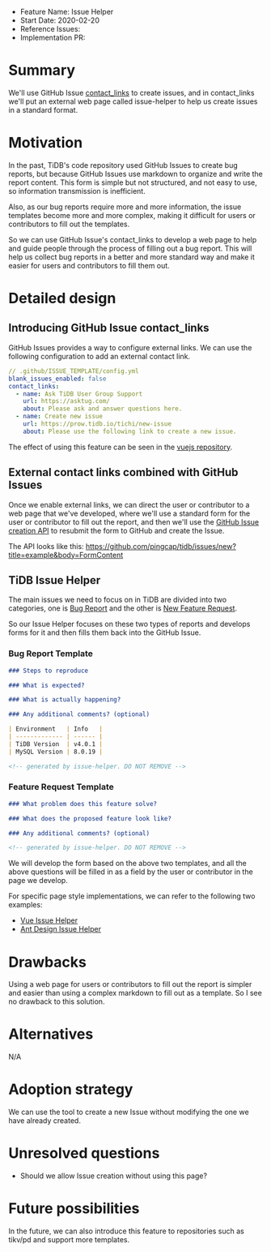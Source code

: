 - Feature Name: Issue Helper
- Start Date: 2020-02-20
- Reference Issues:
- Implementation PR:

# Summary

We'll use GitHub Issue [contact_links](https://docs.github.com/en/github/building-a-strong-community/configuring-issue-templates-for-your-repository#configuring-the-template-chooser) to create issues, and in contact_links we'll put an external web page called issue-helper to help us create issues in a standard format.

# Motivation

In the past, TiDB's code repository used GitHub Issues to create bug reports, but because GitHub Issues use markdown to organize and write the report content. This form is simple but not structured, and not easy to use, so information transmission is inefficient.

Also, as our bug reports require more and more information, the issue templates become more and more complex, making it difficult for users or contributors to fill out the templates.

So we can use GitHub Issue's contact_links to develop a web page to help and guide people through the process of filling out a bug report. This will help us collect bug reports in a better and more standard way and make it easier for users and contributors to fill them out.

# Detailed design

## Introducing GitHub Issue contact_links

GitHub Issues provides a way to configure external links. We can use the following configuration to add an external contact link.

```yaml
// .github/ISSUE_TEMPLATE/config.yml
blank_issues_enabled: false
contact_links:
  - name: Ask TiDB User Group Support
    url: https://asktug.com/
    about: Please ask and answer questions here.
  - name: Create new issue
    url: https://prow.tidb.io/tichi/new-issue
    about: Please use the following link to create a new issue.
```

The effect of using this feature can be seen in the [vuejs repository](https://github.com/vuejs/vue/issues/new/choose).

## External contact links combined with GitHub Issues

Once we enable external links, we can direct the user or contributor to a web page that we've developed, where we'll use a standard form for the user or contributor to fill out the report, and then we'll use the [GitHub Issue creation API](https://docs.github.com/en/github/managing-your-work-on-github/about-automation-for-issues-and-pull-requests-with-query-parameters#supported-query-parameters) to resubmit the form to GitHub and create the Issue.

The API looks like this: https://github.com/pingcap/tidb/issues/new?title=example&body=FormContent

## TiDB Issue Helper

The main issues we need to focus on in TiDB are divided into two categories, one is [Bug Report](https://github.com/pingcap/tidb/blob/master/.github/ISSUE_TEMPLATE/bug-report.md) and the other is [New Feature Request](https://github.com/pingcap/tidb/blob/master/.github/ISSUE_TEMPLATE/feature-request.md).

So our Issue Helper focuses on these two types of reports and develops forms for it and then fills them back into the GitHub Issue.

### Bug Report Template

```md
### Steps to reproduce

### What is expected?

### What is actually happening?

### Any additional comments? (optional)

| Environment   | Info   |
| ------------- | ------ |
| TiDB Version  | v4.0.1 |
| MySQL Version | 8.0.19 |

<!-- generated by issue-helper. DO NOT REMOVE -->
```

### Feature Request Template

```md
### What problem does this feature solve?

### What does the proposed feature look like?

### Any additional comments? (optional)

<!-- generated by issue-helper. DO NOT REMOVE -->
```

We will develop the form based on the above two templates, and all the above questions will be filled in as a field by the user or contributor in the page we develop.

For specific page style implementations, we can refer to the following two examples:

- [Vue Issue Helper](https://new-issue.vuejs.org/?repo=vuejs/vue)
- [Ant Design Issue Helper](https://new-issue.ant.design/)

# Drawbacks

Using a web page for users or contributors to fill out the report is simpler and easier than using a complex markdown to fill out as a template. So I see no drawback to this solution.

# Alternatives

N/A

# Adoption strategy

We can use the tool to create a new Issue without modifying the one we have already created.

# Unresolved questions

- Should we allow Issue creation without using this page?

# Future possibilities

In the future, we can also introduce this feature to repositories such as tikv/pd and support more templates.
